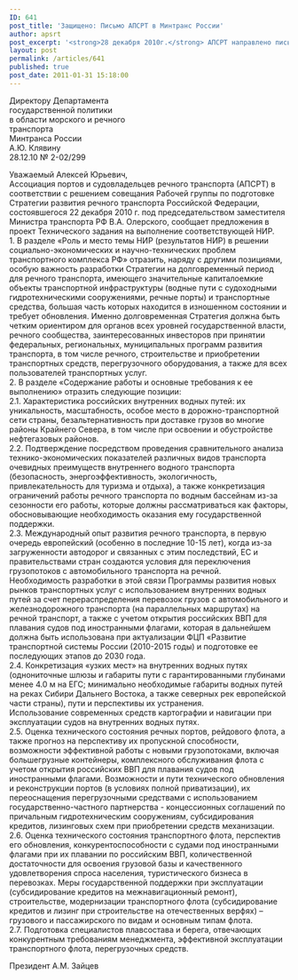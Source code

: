 ```yaml
---
ID: 641
post_title: 'Защищено: Письмо АПСРТ в Минтранс России'
author: apsrt
post_excerpt: '<strong>28 декабря 2010г.</strong> АПСРТ направлено письмо в Минтранс России за № 2-02/299, в котором представлены предложения в проект Технического задания на выполнение НИР по подготовке Стратегии развития речного транспорта РФ.'
layout: post
permalink: /articles/641
published: true
post_date: 2011-01-31 15:18:00
---
```

Директору Департамента  
государственной политики  
в области морского и речного  
транспорта  
Минтранса России  
А.Ю. Клявину  
28\.12.10 № 2-02/299   
  
  
Уважаемый Алексей Юрьевич,  
Ассоциация портов и судовладельцев речного транспорта (АПСРТ) в соответствии с решением совещания Рабочей группы по подготовке Стратегии развития речного транспорта Российской Федерации, состоявшегося 22 декабря 2010 г. под председательством заместителя Министра транспорта РФ В.А. Олерского, сообщает предложения в проект Технического задания на выполнение соответствующей НИР.   
1\. В разделе «Роль и место темы НИР (результатов НИР) в решении социально-экономических и научно-технических проблем транспортного комплекса РФ» отразить, наряду с другими позициями, особую важность разработки Стратегии на долговременный период для речного транспорта, имеющего значительные капиталоемкие объекты транспортной инфраструктуры (водные пути с судоходными гидротехническими сооружениями, речные порты) и транспортные средства, большая часть которых находится в изношенном состоянии и требует обновления. Именно долговременная Стратегия должна быть четким ориентиром для органов всех уровней государственной власти, речного сообщества, заинтересованных инвесторов при принятии федеральных, региональных, муниципальных программ развития транспорта, в том числе речного, строительстве и приобретении транспортных средств, перегрузочного оборудования, а также для всех пользователей транспортных услуг.   
2\. В разделе «Содержание работы и основные требования к ее выполнению» отразить следующие позиции:  
2\.1. Характеристика российских внутренних водных путей: их уникальность, масштабность, особое место в дорожно-транспортной сети страны, безальтернативность при доставке грузов во многие районы Крайнего Севера, в том числе при освоении и обустройстве нефтегазовых районов.   
2\.2. Подтверждение посредством проведения сравнительного анализа технико-экономических показателей различных видов транспорта очевидных преимуществ внутреннего водного транспорта (безопасность, энергоэффективность, экологичность, привлекательность для туризма и отдыха), а также конкретизация ограничений работы речного транспорта по водным бассейнам из-за сезонности его работы, которые должны рассматриваться как факторы, обосновывающие необходимость оказания ему государственной поддержки.  
2\.3. Международный опыт развития речного транспорта, в первую очередь европейский (особенно в последние 10-15 лет), когда из-за загруженности автодорог и связанных с этим последствий, ЕС и правительствами стран создаются условия для переключения грузопотоков с автомобильного транспорта на речной.   
Необходимость разработки в этой связи Программы развития новых рынков транспортных услуг с использованием внутренних водных путей за счет перераспределения перевозок грузов с автомобильного и железнодорожного транспорта (на параллельных маршрутах) на речной транспорт, а также с учетом открытия российских ВВП для плавания судов под иностранными флагами, которая в дальнейшем должна быть использована при актуализации ФЦП «Развитие транспортной системы России (2010-2015 годы) и подготовке ее последующих этапов до 2030 года.   
2\.4. Конкретизация «узких мест» на внутренних водных путях (однониточные шлюзы и габариты пути с гарантированными глубинами менее 4.0 м на ЕГС; минимально необходимые габариты водных путей на реках Сибири Дальнего Востока, а также северных рек европейской части страны), пути и перспективы их устранения.   
Использование современных средств картографии и навигации при эксплуатации судов на внутренних водных путях.  
2\.5. Оценка технического состояния речных портов, рейдового флота, а также прогноз на перспективу их пропускной способности, возможности эффективной работы с новыми грузопотоками, включая большегрузные контейнеры, комплексного обслуживания флота с учетом открытия российских ВВП для плавания судов под иностранными флагами. Возможности и пути технического обновления и реконструкции портов (в условиях полной приватизации), их переоснащения перегрузочными средствами с использованием государственно-частного партнерства - концессионных соглашений по причальным гидротехническим сооружениям, субсидирования кредитов, лизинговых схем при приобретении средств механизации.  
2\.6. Оценка технического состояния транспортного флота, перспектив его обновления, конкурентоспособности с судами под иностранными флагами при их плавании по российским ВВП, количественной достаточности для освоения грузовой базы и качественного удовлетворения спроса населения, туристического бизнеса в перевозках. Меры государственной поддержки при эксплуатации (субсидирование кредитов на межнавигационный ремонт), строительстве, модернизации транспортного флота (субсидирование кредитов и лизинг при строительстве на отечественных верфях) – грузового и пассажирского по видам и основным типам флота.  
2\.7. Подготовка специалистов плавсостава и берега, отвечающих конкурентным требованиям менеджмента, эффективной эксплуатации транспортного флота, перегрузочных средств.   
  
  
  
  
Президент А.М. Зайцев